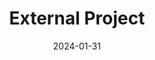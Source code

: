 ---
title: "External Project"
date: 2024-01-31
description: "Project description"
externalLink: "https://latidudemaps.github.io/MountainAtlas/"    # External link
image: "/images/mountain_atlas_thumbnail.jpg"    # Image in static/images folder
---